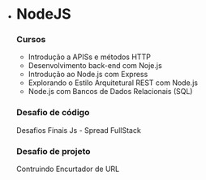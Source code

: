  * # NodeJS

   ### Cursos
    * Introdução a APISs e métodos HTTP
    * Desenvolvimento back-end com Noje.js
    * Introdução ao Node.js com Express
    * Explorando o Estilo Arquitetural REST com Node.js
    * Node.js com Bancos de Dados Relacionais (SQL)

   ### Desafio de código
   Desafios Finais Js - Spread FullStack

   ### Desafio de projeto
   Contruindo Encurtador de URL